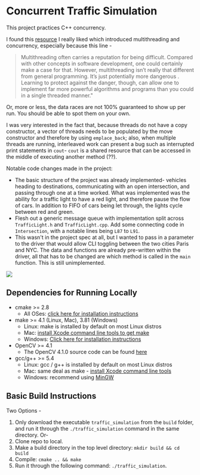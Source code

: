 # Concurrent Traffic Simulation

This project practices C++ concurrency.

I found this [resource](https://medium.com/codex/c-multithreading-the-simple-way-95aa1f7304a2) I really liked which introduced multithreading and concurrency, especially because this line -
>Multithreading often carries a reputation for being difficult. Compared with other concepts in software development, one could certainly make a case for that. However, multithreading isn’t really that different from general programming. It’s just potentially more dangerous . Learning to protect against the danger, though, can allow one to implement far more powerful algorithms and programs than you could in a single threaded manner."

Or, more or less, the data races are not 100% guaranteed to show up per run. You should be able to spot them on your own.

I was very interested in the fact that, because threads do not have a copy constructor, a vector of threads needs to be populated by the move constructor and therefore by using `emplace_back`; also, when multiple threads are running, interleaved work can present a bug such as interrupted print statements in `cout`- `cout` is a shared resource that can be accessed in the middle of executing another method (??).

Notable code changes made in the project:
- The basic structure of the project was already implemented- vehicles heading to destinations, communicating with an open intersection, and passing through one at a time worked. What was implemented was the ability for a traffic light to have a red light, and therefore pause the flow of cars. In addition to FIFO of cars being let through, the lights cycle between red and green. 
- Flesh out a generic message queue with implementation split across `TrafficLight.h` and `TrafficLight.cpp`. Add some connecting code in `Intersection`, with a notable lines being `L87` to `L91`.
- This wasn't in the project spec at all, but I wanted to pass in a parameter to the driver that would allow CLI toggling
between the two cities Paris and NYC. The data and functions are already pre-written within the driver, all that has to be changed
are which method is called in the `main` function. This is still unimplemented.

<img src="data/traffic_simulation.gif"/>

## Dependencies for Running Locally
* cmake >= 2.8
  * All OSes: [click here for installation instructions](https://cmake.org/install/)
* make >= 4.1 (Linux, Mac), 3.81 (Windows)
  * Linux: make is installed by default on most Linux distros
  * Mac: [install Xcode command line tools to get make](https://developer.apple.com/xcode/features/)
  * Windows: [Click here for installation instructions](http://gnuwin32.sourceforge.net/packages/make.htm)
* OpenCV >= 4.1
  * The OpenCV 4.1.0 source code can be found [here](https://github.com/opencv/opencv/tree/4.1.0)
* gcc/g++ >= 5.4
  * Linux: gcc / g++ is installed by default on most Linux distros
  * Mac: same deal as make - [install Xcode command line tools](https://developer.apple.com/xcode/features/)
  * Windows: recommend using [MinGW](http://www.mingw.org/)

## Basic Build Instructions

Two Options - 
1. Only download the executable `traffic_simulation` from the `build` folder, and run it 
through the `./traffic_simulation` command in the same directory.
Or-
1. Clone repo to local.
2. Make a build directory in the top level directory: `mkdir build && cd build`
3. Compile: `cmake .. && make`
4. Run it through the following command: `./traffic_simulation`.